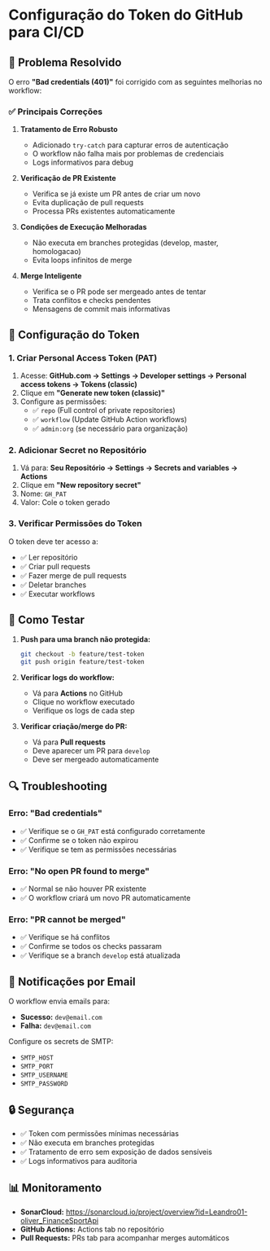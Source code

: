 # Configuração do Token do GitHub para CI/CD

## 🔧 Problema Resolvido

O erro **"Bad credentials (401)"** foi corrigido com as seguintes melhorias no workflow:

### ✅ Principais Correções

1. **Tratamento de Erro Robusto**
   - Adicionado `try-catch` para capturar erros de autenticação
   - O workflow não falha mais por problemas de credenciais
   - Logs informativos para debug

2. **Verificação de PR Existente**
   - Verifica se já existe um PR antes de criar um novo
   - Evita duplicação de pull requests
   - Processa PRs existentes automaticamente

3. **Condições de Execução Melhoradas**
   - Não executa em branches protegidas (develop, master, homologacao)
   - Evita loops infinitos de merge

4. **Merge Inteligente**
   - Verifica se o PR pode ser mergeado antes de tentar
   - Trata conflitos e checks pendentes
   - Mensagens de commit mais informativas

## 🔑 Configuração do Token

### 1. Criar Personal Access Token (PAT)

1. Acesse: **GitHub.com → Settings → Developer settings → Personal access tokens → Tokens (classic)**
2. Clique em **"Generate new token (classic)"**
3. Configure as permissões:
   - ✅ `repo` (Full control of private repositories)
   - ✅ `workflow` (Update GitHub Action workflows)
   - ✅ `admin:org` (se necessário para organização)

### 2. Adicionar Secret no Repositório

1. Vá para: **Seu Repositório → Settings → Secrets and variables → Actions**
2. Clique em **"New repository secret"**
3. Nome: `GH_PAT`
4. Valor: Cole o token gerado

### 3. Verificar Permissões do Token

O token deve ter acesso a:
- ✅ Ler repositório
- ✅ Criar pull requests
- ✅ Fazer merge de pull requests
- ✅ Deletar branches
- ✅ Executar workflows

## 🚀 Como Testar

1. **Push para uma branch não protegida:**
   ```bash
   git checkout -b feature/test-token
   git push origin feature/test-token
   ```

2. **Verificar logs do workflow:**
   - Vá para **Actions** no GitHub
   - Clique no workflow executado
   - Verifique os logs de cada step

3. **Verificar criação/merge do PR:**
   - Vá para **Pull requests**
   - Deve aparecer um PR para `develop`
   - Deve ser mergeado automaticamente

## 🔍 Troubleshooting

### Erro: "Bad credentials"
- ✅ Verifique se o `GH_PAT` está configurado corretamente
- ✅ Confirme se o token não expirou
- ✅ Verifique se tem as permissões necessárias

### Erro: "No open PR found to merge"
- ✅ Normal se não houver PR existente
- ✅ O workflow criará um novo PR automaticamente

### Erro: "PR cannot be merged"
- ✅ Verifique se há conflitos
- ✅ Confirme se todos os checks passaram
- ✅ Verifique se a branch `develop` está atualizada

## 📧 Notificações por Email

O workflow envia emails para:
- **Sucesso:** `dev@email.com`
- **Falha:** `dev@email.com`

Configure os secrets de SMTP:
- `SMTP_HOST`
- `SMTP_PORT`
- `SMTP_USERNAME`
- `SMTP_PASSWORD`

## 🔒 Segurança

- ✅ Token com permissões mínimas necessárias
- ✅ Não executa em branches protegidas
- ✅ Tratamento de erro sem exposição de dados sensíveis
- ✅ Logs informativos para auditoria

## 📊 Monitoramento

- **SonarCloud:** https://sonarcloud.io/project/overview?id=Leandro01-oliver_FinanceSportApi
- **GitHub Actions:** Actions tab no repositório
- **Pull Requests:** PRs tab para acompanhar merges automáticos 